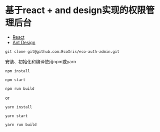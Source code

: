 # 基于react + and design实现的权限管理后台

- [React](https://react.docschina.org/)
- [Ant Design](https://ant.design/docs/react/introduce-cn)

```
git clone git@github.com:EcoIris/eco-auth-admin.git
```
安装、初始化和编译使用npm或yarn
```
npm install 

npm start 

npm run build 
```
or
```
yarn install 

yarn start 

yarn run build 
```


